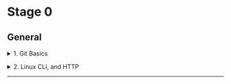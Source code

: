 # Stage 0

## General

<details><summary>1. Git Basics</summary>

At first I was confused by git and all these commands, especially when the examples were given in Python. Now, after a two-week course and watching additional videos, it became more clear to me. I hope to become a confident git user when working on my future projects.
I have passed all nesessary tasks at [learngitbranching.js.org](https://learngitbranching.js.org/). Screenshots are [here](https://github.com/yuliaMasliak/kottans-frontend/tree/main/git_basic).</details>

<details><summary>2. Linux CLI, and HTTP</summary>
- [Quiz 1](https://github.com/yuliaMasliak/kottans-frontend/blob/main/task_linux_cli/quiz1.png)
- [Quiz 2](https://github.com/yuliaMasliak/kottans-frontend/blob/main/task_linux_cli/quiz2.png)
- [Quiz 3](https://github.com/yuliaMasliak/kottans-frontend/blob/main/task_linux_cli/quiz3.png)
- [Quiz 4](https://github.com/yuliaMasliak/kottans-frontend/blob/main/task_linux_cli/quiz4.png)
</details>

---
